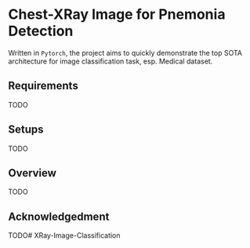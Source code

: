 # Chest-XRay Image for Pnemonia Detection

Written in `Pytorch`, the project aims to quickly demonstrate the top SOTA architecture for image
classification task, esp. Medical dataset.

## Requirements
TODO

## Setups
TODO

## Overview
TODO

## Acknowledgedment
TODO# XRay-Image-Classification
